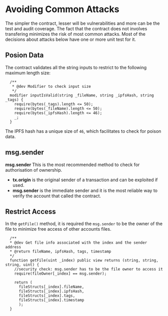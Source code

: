 # Avoiding Common Attacks

The simpler the contract, lesser will be vulnerabilities and more can be the test and audit coverage.
The fact that the contract does not involves transfering minimizes the risk of most common attacks.
Most of the decisions about attacks below have one or more unit test for it.


## Posion Data

The contract validates all the string inputs to restrict to the following maximum length size:

```
  /**
   * @dev Modifier to check input size
   */
  modifier inputIsValid(string _fileName, string _ipfsHash, string _tags) {
    require(bytes(_tags).length <= 50);    
    require(bytes(_fileName).length <= 50);
    require(bytes(_ipfsHash).length <= 46);
    _;
  }
```
The IPFS hash has a unique size of `46`, which facilitates to check for poison data.

## msg.sender

**msg.sender** This is the most recommended method to check for authorisation of ownership. 
* **tx.origin** is the original sender of a transaction and can be exploited if used.
* **msg.sender** is the immediate sender and it is the most reliable way to verify the account that called the contract.


## Restrict Access 

In the `getFile()` method, it is required the `msg.sender` to be the owner of the file to minimize free access of other accounts files.

```
  /**
  * @dev Get file info associated with the index and the sender address
  * @return fileName, ipfsHash, tags, timestamp
  */
  function getFile(uint _index) public view returns (string, string, string, uint) {
    //security check: msg.sender has to be the file owner to access it
    require(fileOwner[_index] == msg.sender);    

    return (
      fileStructs[_index].fileName, 
      fileStructs[_index].ipfsHash, 
      fileStructs[_index].tags,
      fileStructs[_index].timestamp
      );
  }
```

